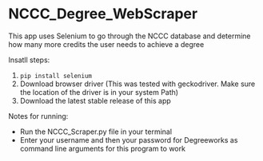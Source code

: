 # NCCC_Degree_WebScraper
This app uses Selenium to go through the NCCC database and determine how many more credits the user needs to achieve a degree

Insatll steps:
1. `pip install selenium`
2. Download browser driver (This was tested with geckodriver. Make sure the location of the driver is in your system Path)
3. Download the latest stable release of this app


Notes for running:
- Run the NCCC_Scraper.py file in your terminal
- Enter your username and then your password for Degreeworks as command line arguments for this program to work
